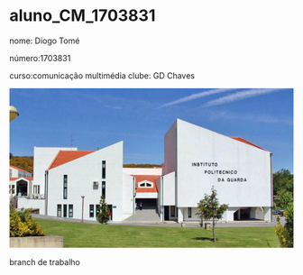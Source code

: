 # aluno_CM_1703831
nome: Diogo Tomé

número:1703831

curso:comunicação multimédia
clube: GD Chaves

![alt_text](./imagens/ipg.jpg)
 

branch de trabalho